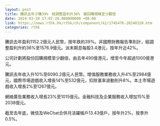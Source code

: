 ```yaml
---
layout: post
title: 騰訊去年少賺39%　經調整盈利升36%　擬回購規模至少翻倍
date: 2024-03-20 17:07:28.000000000 +08:00
link: https://news.rthk.hk/rthk/ch/component/k2/1745476-20240320.htm
categories: rthk
---
```


騰訊去年盈利1152.2億元人民幣，按年跌約39%。非國際財務報告準則計，經調整盈利升約36%至1576.9億元。派末期息每股3.4港元，按年升近42%。

公司計劃將股份回購規模至少翻倍，由去年490億港元，增至今年超過1000億港元。

騰訊去年收入升10%至6090.2億元人民幣。增值服務業務收入升4%至2984億元，國際市場遊戲收入增長14%至532億元，扣除滙率波動則升8%。本土市場遊戲收入增長2%至1267億元。

網絡廣告業務收入增長23%至1015億元。金融科技及企業服務收入增加15%至2038億元。

截至去年底，微信及WeChat合併月活躍帳戶13.43億戶，按年升2%，按季升0.5%。
